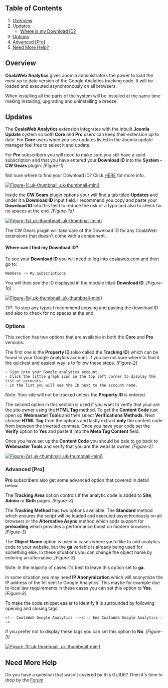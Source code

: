 ## Table of Contents
1.  [Overview](#overview)
2.  [Updates](#updates)
    - [Where is my Download ID?](#options-downloadid)
3.  [Options](#options)
4.  [Advanced \[Pro\]](#advanced)
5.  [Need More Help?](#more-help)

## <a class="doc-top" name="overview"></a>Overview

**CoalaWeb Analytics** gives Joomla administrators the power to load the most up to date version of the Google Analytics tracking code. It will be loaded and executed asynchronously on all browsers.

<div class="uk-alert">When installing all the parts of the system will be installed at the same time making installing, upgrading and uninstalling a breeze.</div>

## <a name="updates"></a>Updates

The **CoalaWeb Analytics** extension integrates with the inbuilt **Joomla Update** system so both **Core** and **Pro** users can keep their extension up to date. For **Core** users when you see updates listed in the Joomla update manager feel free to select it and update. 

For **Pro** subscribers you will need to make sure you still have a valid subscription and that you have entered your **Download ID** into the **System - CW Gears** plugin. *\[Figure-1\]*

<div class="uk-alert">Not sure where to find your Download ID? Click <a href="#options-downloadid">HERE</a> for more info.</div>

<a data-lightbox="on" href="https://d1tgoab1lhw0tx.cloudfront.net/images/docs/joomla-extensions/gears/cw-gears-f9.png">![Figure-1](https://d1tgoab1lhw0tx.cloudfront.net/images/docs/joomla-extensions/gears/cw-gears-f9.png "Figure-1"){.uk-thumbnail .uk-thumbnail-mini}</a>

Inside the **CW Gears** plugin options your will find a tab titled **Updates** and under it a **Download ID** input field. I recommend you copy and paste your **Download ID** into this field to reduce the risk of a typo and also to check for no spaces at the end.  *\[Figure-1a\]*

<a data-lightbox="on" href="https://d1tgoab1lhw0tx.cloudfront.net/images/docs/joomla-extensions/gears/cw-gears-f10.png">![Figure-1a](https://d1tgoab1lhw0tx.cloudfront.net/images/docs/joomla-extensions/gears/cw-gears-f10.png "Figure-1a"){.uk-thumbnail .uk-thumbnail-mini}</a>

<div class="uk-alert">The CW Gears plugin will take care of the Download ID for any CoalaWeb extensions that doesn't come with a component.</div>

#### <a name="options-downloadid"></a> Where can I find my Download ID?

To see your **Download ID** you will need to log into [coalaweb.com](https://coalaweb.com) and then go to:

    Members -> My Subscriptions

You will then see the ID displayed in the module titled **Download ID**. *\[Figure-1b\]*

<a data-lightbox="on" href="https://d1tgoab1lhw0tx.cloudfront.net/images/docs/joomla-extensions/general/updates/cw-updates-download-id.png">![Figure-1b](https://d1tgoab1lhw0tx.cloudfront.net/images/docs/joomla-extensions/general/updates/cw-updates-download-id.png "Figure-1b"){.uk-thumbnail .uk-thumbnail-mini}</a>

<div class="uk-alert">TIP: To stop any typos I recommend copying and pasting the download ID and also to check for no spaces at the end.</div>

### <a name="options"></a>Options

This section has two options that are available in both the **Core** and **Pro** versions. 

The first one is the **Property ID** (also called the **Tracking ID**) which can be found in your Google Analytics account. If you are not sure where to find it the quickest and easiest way is to follow these steps. *\[Figure-2\]*

    - Sign into your Google analytics account.
    - Click the little graph icon in the top left corner to display the list of accounts.
    - In the list you will see the ID next to the account name.

<div class="uk-alert">Note: Your site will not be tracked unless the <strong>Property ID</strong> is entered.</div>
 
The second option in this section is used if you want to verify that your are the site owner using the **HTML Tag** method. To get the **Content Code** just open up **Webmaster Tools** and then select **Verifications Methods**. Next choose **HTML Tag** from the options and lastly extract **only** the content code from between the inverted commas. Once you have your code set the **Verify** option to **Yes** and paste it into the **Meta Tag Content** field.

Once you have set up the **Content Code** you should be bale to go back to **Webmaster Tools** and verify that you are the website owner.  *\[Figure-2\]*

<a data-lightbox="on" href="https://d1tgoab1lhw0tx.cloudfront.net/images/docs/joomla-extensions/analytics/cw-analytics-f2.png ">![Figure-2a](https://d1tgoab1lhw0tx.cloudfront.net/images/docs/joomla-extensions/analytics/cw-analytics-f2.png "Figure-2a"){.uk-thumbnail .uk-thumbnail-mini}</a>
              
### <a name="advanced"></a>Advanced \[Pro\]

<div class="uk-alert"><strong>Pro</strong> subscribers also get some advanced option that covered in detail below.</div>

The **Tracking Area** option controls if the analytic code is added to **Site**, **Admin** or **Both** pages. *\[Figure-3\]*

The **Tracking Method** has two options avaliable. The **Standard** method which ensures the script will be loaded and executed asynchronously on all browsers or the **Alternative Async** method which adds support for **preloading** which provides a performance boost on modern browsers. *\[Figure-3\]*

The **Object Name** option is used in cases where you'd like to add analytics code to your website, but the **ga** variable is already being used for something else. In these situations you can change the object name by entering an alternative. *\[Figure-3\]*

<div class="uk-alert">Note: In the majority of cases it's best to leave this option set to <strong>ga</strong>.</div>

In some situation you may need **IP Anonymization** which will anonymize the IP address of the hit sent to Google Analytics. This maybe for example due to local law requirements in these cases you can set this option to **Yes**. *\[Figure-3\]*
  
To make the code snippet easier to identify it is surrounded by following opening and closing tags.
 
    <!-- CoalaWeb Google Analytics --><!-- End CoalaWeb Google Analytics -->
    
If you prefer not to display these tags you can set this option to **No**. *\[Figure-3\]*
  
<a data-lightbox="on" href="https://d1tgoab1lhw0tx.cloudfront.net/images/docs/joomla-extensions/analytics/cw-analytics-f3.png ">![Figure-3](https://d1tgoab1lhw0tx.cloudfront.net/images/docs/joomla-extensions/analytics/cw-analytics-f3.png "Figure-3"){.uk-thumbnail .uk-thumbnail-mini}</a>

## <a name="more-help"></a>Need More Help

<div class="uk-alert">Do you have a question that wasn't covered by this GUIDE? Then it's time to drop by the <a href="https://coalaweb.com/forum/index" target="_self">Forum</a></div>